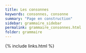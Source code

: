 ```yaml
---
title: Les consonnes
keywords: consonnes, consonne
summary: "Page en construction"
sidebar: grammaire_sidebar
permalink: grammaire_consonnes.html
folder: grammaire
---
```


{% include links.html %}
